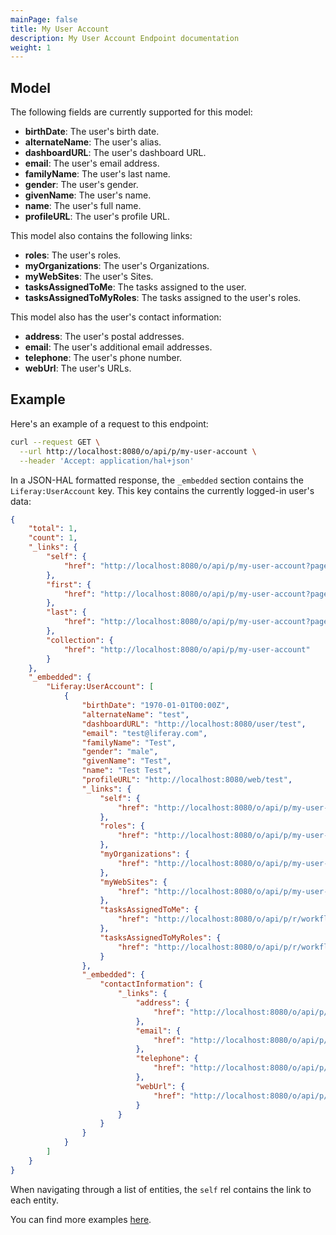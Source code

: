 ```yaml
---
mainPage: false
title: My User Account
description: My User Account Endpoint documentation
weight: 1
---
```


## Model

The following fields are currently supported for this model:

* **birthDate**: The user's birth date.
* **alternateName**: The user's alias.
* **dashboardURL**: The user's dashboard URL.
* **email**: The user's email address.
* **familyName**: The user's last name.
* **gender**: The user's gender.
* **givenName**: The user's name.
* **name**: The user's full name.
* **profileURL**: The user's profile URL.

This model also contains the following links:

* **roles**: The user's roles.
* **myOrganizations**: The user's Organizations.
* **myWebSites**: The user's Sites.
* **tasksAssignedToMe**: The tasks assigned to the user.
* **tasksAssignedToMyRoles**: The tasks assigned to the user's roles.

This model also has the user's contact information:

* **address**: The user's postal addresses.
* **email**: The user's additional email addresses.
* **telephone**: The user's phone number.
* **webUrl**: The user's URLs.

## Example

Here's an example of a request to this endpoint: 

```bash
curl --request GET \
  --url http://localhost:8080/o/api/p/my-user-account \
  --header 'Accept: application/hal+json'
```

In a JSON-HAL formatted response, the `_embedded` section contains the `Liferay:UserAccount` key. This key contains the currently logged-in user's data: 

```json
{
    "total": 1,
    "count": 1,
    "_links": {
        "self": {
            "href": "http://localhost:8080/o/api/p/my-user-account?page=1&per_page=30"
        },
        "first": {
            "href": "http://localhost:8080/o/api/p/my-user-account?page=1&per_page=30"
        },
        "last": {
            "href": "http://localhost:8080/o/api/p/my-user-account?page=1&per_page=30"
        },
        "collection": {
            "href": "http://localhost:8080/o/api/p/my-user-account"
        }
    },
    "_embedded": {
        "Liferay:UserAccount": [
            {
                "birthDate": "1970-01-01T00:00Z",
                "alternateName": "test",
                "dashboardURL": "http://localhost:8080/user/test",
                "email": "test@liferay.com",
                "familyName": "Test",
                "gender": "male",
                "givenName": "Test",
                "name": "Test Test",
                "profileURL": "http://localhost:8080/web/test",
                "_links": {
                    "self": {
                        "href": "http://localhost:8080/o/api/p/my-user-account/20139"
                    },
                    "roles": {
                        "href": "http://localhost:8080/o/api/p/my-user-account/20139/roles"
                    },
                    "myOrganizations": {
                        "href": "http://localhost:8080/o/api/p/my-user-account/20139/organization"
                    },
                    "myWebSites": {
                        "href": "http://localhost:8080/o/api/p/my-user-account/20139/web-site"
                    },
                    "tasksAssignedToMe": {
                        "href": "http://localhost:8080/o/api/p/r/workflow-tasks/assigned-to-me"
                    },
                    "tasksAssignedToMyRoles": {
                        "href": "http://localhost:8080/o/api/p/r/workflow-tasks/assigned-to-my-roles"
                    }
                },
                "_embedded": {
                    "contactInformation": {
                        "_links": {
                            "address": {
                                "href": "http://localhost:8080/o/api/p/r/addresses/20006:20139"
                            },
                            "email": {
                                "href": "http://localhost:8080/o/api/p/r/emails/20006:20139"
                            },
                            "telephone": {
                                "href": "http://localhost:8080/o/api/p/r/phones/20006:20139"
                            },
                            "webUrl": {
                                "href": "http://localhost:8080/o/api/p/r/web-urls/20006:20139"
                            }
                        }
                    }
                }
            }
        ]
    }
}
```

When navigating through a list of entities, the `self` rel contains the link to each entity. 

You can find more examples [here](/docs/my-user-account/examples.html).
